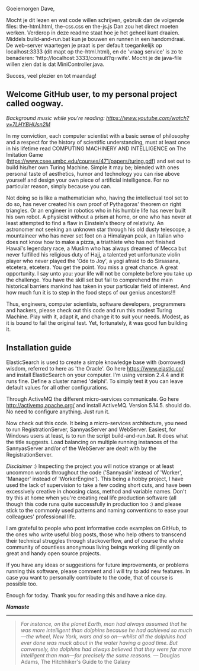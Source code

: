 Goeiemorgen Dave,

Mocht je dit lezen en wat code willen schrijven, gebruik dan de volgende files: the-html.html, the-css.css en the-js.js
Dan zou het direct moeten werken. Verderop in deze readme staat hoe je het geheel kunt draaien. Middels build-and-run.bat kun je bouwen en runnen in een handomdraai. De web-server waartegen je praat is per default toegankelijk op localhost:3333 (dit mapt op the-html.html), en de 'vraag service' is zo te benaderen: 'http://localhost:3333/consult?q=wife'. Mocht je de java-file willen zien dat is dat MiniController.java. 

Succes, veel plezier en tot maandag!

Welcome GitHub user, to my personal project called oogway.
-------------

*Background music while you're reading: https://www.youtube.com/watch?v=7LHYBHUsn2M*


In my conviction, each computer scientist with a basic sense of philosophy and a respect for the history of scientific understanding, must at least once in his lifetime read COMPUTING MACHINERY AND INTELLIGENCE on The Imitation Game (https://www.csee.umbc.edu/courses/471/papers/turing.pdf) and set out to build his/her own Turing Machine. Simple it may be; blended with ones personal taste of aesthetics, humor and technology you can rise above yourself and design your own piece of artificial intelligence. For no particular reason, simply because you can.

Not doing so is like a mathematician who, having the intellectual tool set to do so, has never created his own proof of Pythagoras' theorem on right triangles. Or an engineer in robotics who in his humble life has never built his own robot. A physicist without a prism at home, or one who has never at least attempted to find a flaw in Einstein's theory of relativity. An astronomer not seeking an unknown star through his old dusty telescope, a mountaineer who has never set foot on a Himalayan peak, an Italian who does not know how to make a pizza, a triathlete who has not finished Hawaï's legendary race, a Muslim who has always dreamed of Mecca but never fulfilled his religious duty of Hajj, a talented yet unfortunate violin player who never played the 'Ode to Joy', a yogi afraid to do Sirsasana, etcetera, etcetera. You get the point. You miss a great chance. A great opportunity. I say unto you: your life will not be complete before you take up the challenge. You have the skill set but fail to comprehend the main historical barriers mankind has taken in your particular field of interest. And how much fun it is to step in the food steps of our genius ancestors!!!

Thus, engineers, computer scientists, software developers, programmers and hackers, please check out this code and run this modest Turing Machine. Play with it, adapt it, and change it to suit your needs. Modest, as it is bound to fail the original test. Yet, fortunately, it was good fun building it.

Installation guide
------------------

ElasticSearch is used to create a simple knowledge base with (borrowed) wisdom, referred to here as 'the Oracle'. Go here https://www.elastic.co/ and install ElasticSearch on your computer. I'm using version 2.4.4 and it runs fine. Define a cluster named 'delphi'. To simply test it you can leave default values for all other configurations.

Through ActiveMQ the different micro-services communicate. Go here http://activemq.apache.org/ and install ActiveMQ. Version 5.14.5. should do. No need to configure anything. Just run it.

Now check out this code. It being a micro-services architecture, you need to run RegistrationServer, SannyasServer and WebServer. Easiest, for Windows users at least, is to run the script build-and-run.bat. It does what the title suggests. Load balancing on multiple running instances of the SannyasServer and/or of the WebServer are dealt with by the RegistrationServer. 

*Disclaimer* :) 
Inspecting the project you will notice strange or at least uncommon words throughout the code ('Sannyasin' instead of 'Worker', 'Manager' instead of 'WorkerEngine'). This being a hobby project, I have used the lack of supervision to take a few coding short cuts, and have been excessively creative in choosing class, method and variable names. Don't try this at home when you're creating real life production software (all though this code runs quite successfully in production too :) and please stick to the commonly used patterns and naming conventions to ease your colleagues' professional life.

I am grateful to people who post informative code examples on GitHub, to the ones who write useful blog posts, those who help others to transcend their technical struggles through stackoverflow, and of course the whole community of countless anonymous living beings working diligently on great and handy open source projects.

If you have any ideas or suggestions for future improvements, or problems running this software, please comment and I will try to add new features. In case you want to personally contribute to the code, that of course is possible too.

Enough for today. Thank you for reading this and have a nice day.

***Namaste***

----------

> *For instance, on the planet Earth, man had always assumed that he was more intelligent than dolphins because he had achieved so much—the wheel, New York, wars and so on—whilst all the dolphins had ever done was muck about in the water having a good time. But conversely, the dolphins had always believed that they were far more intelligent than man—for precisely the same reasons.* ― Douglas Adams, The Hitchhiker's Guide to the Galaxy


